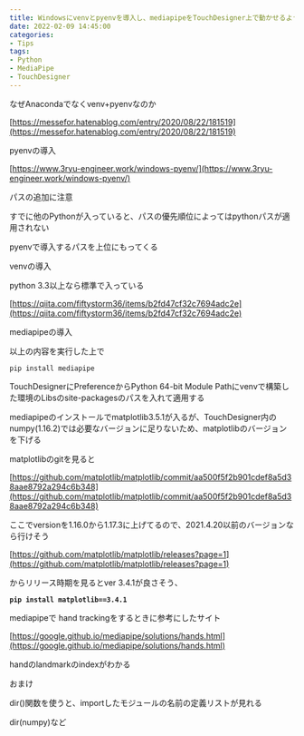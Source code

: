 ```yaml
---
title: Windowsにvenvとpyenvを導入し、mediapipeをTouchDesigner上で動かせるようにする
date: 2022-02-09 14:45:00
categories:
- Tips
tags:
- Python
- MediaPipe
- TouchDesigner
---
```


なぜAnacondaでなくvenv+pyenvなのか

[https://messefor.hatenablog.com/entry/2020/08/22/181519](https://messefor.hatenablog.com/entry/2020/08/22/181519)

pyenvの導入

[https://www.3ryu-engineer.work/windows-pyenv/](https://www.3ryu-engineer.work/windows-pyenv/)

パスの追加に注意

すでに他のPythonが入っていると、パスの優先順位によってはpythonパスが適用されない

pyenvで導入するパスを上位にもってくる

venvの導入

python 3.3以上なら標準で入っている

[https://qiita.com/fiftystorm36/items/b2fd47cf32c7694adc2e](https://qiita.com/fiftystorm36/items/b2fd47cf32c7694adc2e)

mediapipeの導入

以上の内容を実行した上で

`pip install mediapipe`

TouchDesignerにPreferenceからPython 64-bit Module Pathにvenvで構築した環境のLibsのsite-packagesのパスを入れて適用する

mediapipeのインストールでmatplotlib3.5.1が入るが、TouchDesigner内のnumpy(1.16.2)では必要なバージョンに足りないため、matplotlibのバージョンを下げる

matplotlibのgitを見ると

[https://github.com/matplotlib/matplotlib/commit/aa500f5f2b901cdef8a5d38aae8792a294c6b348](https://github.com/matplotlib/matplotlib/commit/aa500f5f2b901cdef8a5d38aae8792a294c6b348)

ここでversionを1.16.0から1.17.3に上げてるので、2021.4.20以前のバージョンなら行けそう

[https://github.com/matplotlib/matplotlib/releases?page=1](https://github.com/matplotlib/matplotlib/releases?page=1)

からリリース時期を見るとver 3.4.1が良さそう、

**`pip install matplotlib==3.4.1`**

mediapipeで hand trackingをするときに参考にしたサイト

[https://google.github.io/mediapipe/solutions/hands.html](https://google.github.io/mediapipe/solutions/hands.html)

handのlandmarkのindexがわかる

おまけ

dir()関数を使うと、importしたモジュールの名前の定義リストが見れる

dir(numpy)など